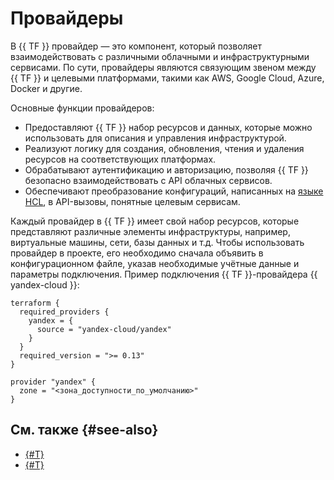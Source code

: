 # Провайдеры

В {{ TF }} провайдер — это компонент, который позволяет взаимодействовать с различными облачными и инфраструктурными сервисами. По сути, провайдеры являются связующим звеном между {{ TF }} и целевыми платформами, такими как AWS, Google Cloud, Azure, Docker и другие.

Основные функции провайдеров:

* Предоставляют {{ TF }} набор ресурсов и данных, которые можно использовать для описания и управления инфраструктурой.
* Реализуют логику для создания, обновления, чтения и удаления ресурсов на соответствующих платформах.
* Обрабатывают аутентификацию и авторизацию, позволяя {{ TF }} безопасно взаимодействовать с API облачных сервисов.
* Обеспечивают преобразование конфигураций, написанных на [языке HCL](https://github.com/hashicorp/hcl/blob/main/hclsyntax/spec.md), в API-вызовы, понятные целевым сервисам.

Каждый провайдер в {{ TF }} имеет свой набор ресурсов, которые представляют различные элементы инфраструктуры, например, виртуальные машины, сети, базы данных и т.д. Чтобы использовать провайдер в проекте, его необходимо сначала объявить в конфигурационном файле, указав необходимые учётные данные и параметры подключения. Пример подключения {{ TF }}-провайдера {{ yandex-cloud }}:

   
   ```hcl
   terraform {
     required_providers {
       yandex = {
         source = "yandex-cloud/yandex"
       }
     }
     required_version = ">= 0.13"
   }

   provider "yandex" {
     zone = "<зона_доступности_по_умолчанию>"
   }
   ```



## См. также {#see-also}

* [{#T}](../quickstart.md)
* [{#T}](../tutorials/index.md)